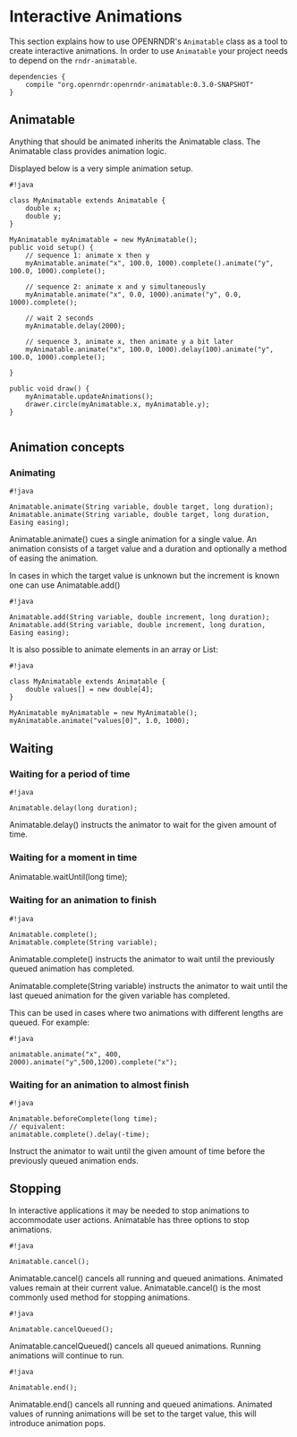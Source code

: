 # Interactive Animations

This section explains how to use OPENRNDR's `Animatable` class as a tool to create interactive animations.
In order to use `Animatable` your project needs to depend on the `rndr-animatable`.

```
dependencies {
    compile "org.openrndr:openrndr-animatable:0.3.0-SNAPSHOT"
}
```

## Animatable
Anything that should be animated inherits the Animatable class. The Animatable class provides animation logic.

Displayed below is a very simple animation setup.

```
#!java

class MyAnimatable extends Animatable {
    double x;
    double y;
}

MyAnimatable myAnimatable = new MyAnimatable();
public void setup() {
    // sequence 1: animate x then y
    myAnimatable.animate("x", 100.0, 1000).complete().animate("y", 100.0, 1000).complete();

    // sequence 2: animate x and y simultaneously
    myAnimatable.animate("x", 0.0, 1000).animate("y", 0.0, 1000).complete();

    // wait 2 seconds
    myAnimatable.delay(2000);

    // sequence 3, animate x, then animate y a bit later
    myAnimatable.animate("x", 100.0, 1000).delay(100).animate("y", 100.0, 1000).complete();

}

public void draw() {
    myAnimatable.updateAnimations();
    drawer.circle(myAnimatable.x, myAnimatable.y);
}


```

## Animation concepts

### Animating


```
#!java

Animatable.animate(String variable, double target, long duration);
Animatable.animate(String variable, double target, long duration, Easing easing);

```

Animatable.animate() cues a single animation for a single value. An animation consists of a target value and a duration and optionally a method of easing the animation.

In cases in which the target value is unknown but the increment is known one can use Animatable.add()

```
#!java

Animatable.add(String variable, double increment, long duration);
Animatable.add(String variable, double increment, long duration, Easing easing);

```

It is also possible to animate elements in an array or List:

```
#!java

class MyAnimatable extends Animatable {
    double values[] = new double[4];
}

MyAnimatable myAnimatable = new MyAnimatable();
myAnimatable.animate("values[0]", 1.0, 1000);

```


## Waiting

### Waiting for a period of time
```
#!java

Animatable.delay(long duration);
```

Animatable.delay() instructs the animator to wait for the given amount of time.


### Waiting for a moment in time

Animatable.waitUntil(long time);


### Waiting for an animation to finish
```
#!java

Animatable.complete();
Animatable.complete(String variable);
```

Animatable.complete() instructs the animator to wait until the previously queued animation has completed.

Animatable.complete(String variable) instructs the animator to wait until the last queued animation for the given variable has completed.

This can be used in cases where two animations with different lengths are queued. For example:

```
#!java

animatable.animate("x", 400, 2000).animate("y",500,1200).complete("x");

```

### Waiting for an animation to almost finish

```
#!java

Animatable.beforeComplete(long time);
// equivalent:
animatable.complete().delay(-time);

```
Instruct the animator to wait until the given amount of time before the previously queued animation ends.


## Stopping

In interactive applications it may be needed to stop animations to accommodate user actions. Animatable has three options to stop animations.

```
#!java

Animatable.cancel();
```

Animatable.cancel() cancels all running and queued animations. Animated values remain at their current value. Animatable.cancel() is the most commonly used method for stopping animations.

```
#!java

Animatable.cancelQueued();
```

Animatable.cancelQueued() cancels all queued animations. Running animations will continue to run.

```
#!java

Animatable.end();
```

Animatable.end() cancels all running and queued animations. Animated values of running animations will be set to the target value, this will introduce animation pops.
